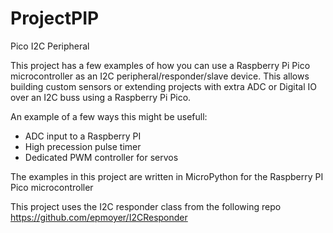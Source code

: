 # ProjectPIP
Pico I2C Peripheral

This project has a few examples of how you can use a Raspberry Pi Pico microcontroller as an I2C peripheral/responder/slave device. This allows building custom sensors or extending projects with extra ADC or Digital IO over an I2C buss using a Raspberry Pi Pico.

An example of a few ways this might be usefull:
 - ADC input to a Raspberry PI
 - High precession pulse timer
 - Dedicated PWM controller for servos

The examples in this project are written in MicroPython for the Raspberry PI Pico microcontroller

This project uses the I2C responder class from the following repo
https://github.com/epmoyer/I2CResponder
